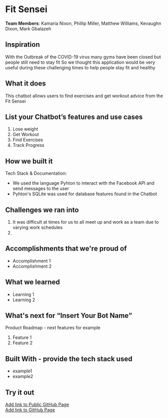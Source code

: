 # Fit Sensei

[//]: <> (Please use this Winning Hackathon Application as an example:
https://devpost.com/software/rewise-ai-powered-revision-bot)

**Team Members**: Kamaria Nixon, Phillip Miller, Matthew Williams, Kevaughn Dixon, Mark Gbalazeh

## Inspiration
With the Outbreak of the COVID-19 virus many gyms have been closed but people still need to stay fit
So we thought this application would be very useful during these challenging times
to help people stay fit and healthy


## What it does
This chatbot allows users to find exercises and get workout advice from the Fit Sensei


## List your Chatbot’s features and use cases
1. Lose weight
2. Get Workout
3. Find Exercises
4. Track Progress


## How we built it
Tech Stack & Documentation:
* We used the language Pyhton to interact with the Facebook API and send messages to the user
* Pyhton's SQLite was used for database features found in the Chatbot


## Challenges we ran into
1. It was difficult at times for us to all meet up and work as a team due to varying work schedules
2. 
 
 
## Accomplishments that we're proud of
* Accomplishment 1
* Accomplishment 2


## What we learned
* Learning 1
* Learning 2


## What's next for “Insert Your Bot Name”
Product Roadmap - next features for example
1. Feature 1
1. Feature 2


## Built With - provide the tech stack used 
* example1
* example2


## Try it out
[Add link to Public GitHub Page](link) </br>
[Add link to GitHub Page](link)
